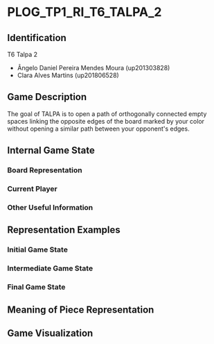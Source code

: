# PLOG_TP1_RI_T6_TALPA_2

## Identification
T6 Talpa 2
- Ângelo Daniel Pereira Mendes Moura (up201303828)
- Clara Alves Martins (up201806528)

## Game Description
The goal of TALPA is to open a path of orthogonally connected empty spaces linking the opposite edges of the board marked by your color without opening a similar path between your opponent's edges.

## Internal Game State

### Board Representation

### Current Player

### Other Useful Information

## Representation Examples

### Initial Game State

### Intermediate Game State

### Final Game State

## Meaning of Piece Representation

## Game Visualization